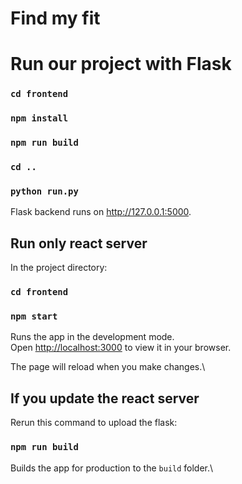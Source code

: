 # Find my fit

# Run our project with Flask

### `cd frontend`
### `npm install`
### `npm run build`
### `cd ..`
### `python run.py`

Flask backend runs on http://127.0.0.1:5000.

## Run only react server

In the project directory:

### `cd frontend`
### `npm start`

Runs the app in the development mode.\
Open [http://localhost:3000](http://localhost:3000) to view it in your browser.

The page will reload when you make changes.\

## If you update the react server

Rerun this command to upload the flask:

### `npm run build`

Builds the app for production to the `build` folder.\